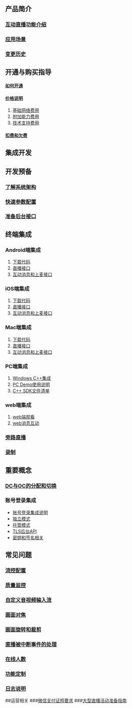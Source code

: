 ## 产品简介
### [互动直播功能介绍](http://github.com/zhaoyang21cn/suixinbo_doc/blob/master/doc2/Introduction.md)
### [应用场景](http://tcecqpoc.fsphere.cn/doc/product/268/3160)
### [变更历史](http://github.com/zhaoyang21cn/suixinbo_doc/blob/master/doc2/History.md)
## 开通与购买指导
#### [如何开通](http://tcecqpoc.fsphere.cn/doc/product/268/4899)
#### [价格说明](http://tcecqpoc.fsphere.cn/doc/product/268/5127)
1. [基础网络费用](http://tcecqpoc.fsphere.cn/doc/product/268/5128)
2. [附加能力费用](http://tcecqpoc.fsphere.cn/doc/product/268/5129)
3. [技术支持费用](http://tcecqpoc.fsphere.cn/doc/product/268/5130)

#### [扣费和欠费](http://tcecqpoc.fsphere.cn/doc/product/268/3166)

## 集成开发
## 开发预备
### [了解系统架构](http://github.com/zhaoyang21cn/suixinbo_doc/blob/master/doc2/Architecture.md)
### [快速参数配置](http://github.com/zhaoyang21cn/suixinbo_doc/blob/master/doc2/fastConfig.md)
### [准备后台接口](http://github.com/zhaoyang21cn/suixinbo_doc/blob/master/doc2/serverInit.md)

## 终端集成
### Android端集成
1. [下载代码](http://github.com/zhaoyang21cn/suixinbo_doc/blob/master/doc2/Android_ILiveSDK_BeforeHand.md)
2. [直播接口](http://github.com/zhaoyang21cn/suixinbo_doc/blob/master/doc2/Android_ILiveSDK_Live.md)
3. [互动消息和上麦接口](http://github.com/zhaoyang21cn/suixinbo_doc/blob/master/doc2/Android_ILiveSDK_Senior.md)

### iOS端集成
1. [下载代码](http://github.com/zhaoyang21cn/suixinbo_doc/blob/master/doc2/iOS_ILiveSDK_BeforeHand.md)
2. [直播接口](http://github.com/zhaoyang21cn/suixinbo_doc/blob/master/doc2/iOS_ILiveSDK_Live.md)
3. [互动消息和上麦接口](http://github.com/zhaoyang21cn/suixinbo_doc/blob/master/doc2/iOS_ILiveSDK_Interactive.md)

### Mac端集成
1. [下载代码](http://github.com/zhaoyang21cn/suixinbo_doc/blob/master/doc2/Mac_ILiveSDK_BeforeHand.md)
2. [直播接口](http://github.com/zhaoyang21cn/suixinbo_doc/blob/master/doc2/Mac_ILiveSDK_Live.md)
3. [互动消息和上麦接口](http://github.com/zhaoyang21cn/suixinbo_doc/blob/master/doc2/Mac_ILiveSDK_Interactive.md)


### PC端集成
1. [Windows C++集成](http://tcecqpoc.fsphere.cn/document/product/268/5451)
2. [PC Demo使用说明](http://tcecqpoc.fsphere.cn/document/product/268/5453)
3. [C++ SDK文件清单](http://tcecqpoc.fsphere.cn/document/product/268/2473)

### web端集成
1. [web端观看](http://tcecqpoc.fsphere.cn/doc/api/258/5704)
2. [web消息互动](http://tcecqpoc.fsphere.cn/doc/product/269/1594)


### [旁路直播](http://github.com/zhaoyang21cn/suixinbo_doc/blob/master/doc2/pushStream.md)
### [录制](http://github.com/zhaoyang21cn/suixinbo_doc/blob/master/doc2/record.md)

## 重要概念

### [DC与OC的分配和切换](http://github.com/zhaoyang21cn/suixinbo_doc/blob/master/doc2/ocdc.md)

### 账号登录集成
* [账号登录集成说明](http://tcecqpoc.fsphere.cn/doc/product/268/3328)
* [独立模式](http://tcecqpoc.fsphere.cn/doc/product/268/3329)
* [托管模式](http://tcecqpoc.fsphere.cn/doc/product/268/3330)
* [TLS后台API](http://tcecqpoc.fsphere.cn/doc/product/268/3331)
* [密钥和签名相关](http://tcecqpoc.fsphere.cn/doc/product/268/3332)


## 常见问题
### [流控配置](http://github.com/zhaoyang21cn/suixinbo_doc/blob/master/doc2/spearConfig.md)
### [质量监控](http://github.com/zhaoyang21cn/suixinbo_doc/blob/master/doc2/avmonitor.md)
### [自定义音视频输入流](http://github.com/zhaoyang21cn/suixinbo_doc/blob/master/doc2/custominput.md)
### [画面对焦](http://github.com/zhaoyang21cn/suixinbo_doc/blob/master/doc2/focus.md)
### [画面旋转和裁剪](http://github.com/zhaoyang21cn/suixinbo_doc/blob/master/doc2/rotate.md)
### [直播被中断事件的处理](http://github.com/zhaoyang21cn/suixinbo_doc/blob/master/doc2/breakEvent.md)
### [在线人数](http://github.com/zhaoyang21cn/suixinbo_doc/blob/master/doc2/onlineMember.md)
### [功能定制](http://github.com/zhaoyang21cn/suixinbo_doc/blob/master/doc2/custom.md)
### [日志说明](http://github.com/zhaoyang21cn/suixinbo_doc/blob/master/doc2/log.md)

##运营相关
###[微信支付证照要求](http://tcecqpoc.fsphere.cn/document/product/268/6048)
###[大型直播活动准备指南](http://tcecqpoc.fsphere.cn/document/product/268/4557)

